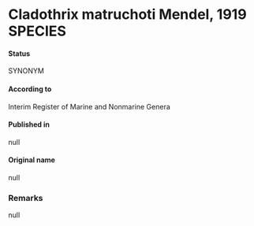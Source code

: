 Cladothrix matruchoti Mendel, 1919 SPECIES
=======

#### Status
SYNONYM

#### According to
Interim Register of Marine and Nonmarine Genera

#### Published in
null

#### Original name
null

### Remarks
null